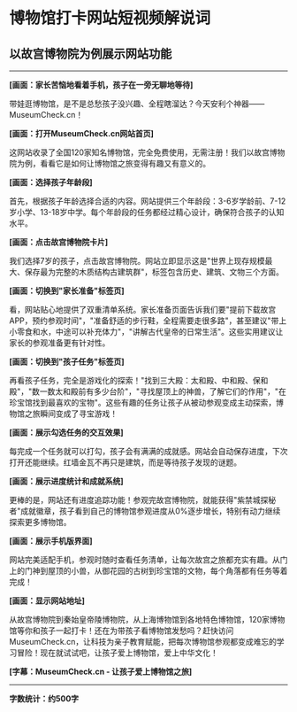 # 博物馆打卡网站短视频解说词
## 以故宫博物院为例展示网站功能

---

**[画面：家长苦恼地看着手机，孩子在一旁无聊地等待]**

带娃逛博物馆，是不是总愁孩子没兴趣、全程瞎溜达？今天安利个神器——MuseumCheck.cn！

**[画面：打开MuseumCheck.cn网站首页]**

这网站收录了全国120家知名博物馆，完全免费使用，无需注册！我们以故宫博物院为例，看看它是如何让博物馆之旅变得有趣又有意义的。

**[画面：选择孩子年龄段]**

首先，根据孩子年龄选择合适的内容。网站提供三个年龄段：3-6岁学龄前、7-12岁小学、13-18岁中学。每个年龄段的任务都经过精心设计，确保符合孩子的认知水平。

**[画面：点击故宫博物院卡片]**

我们选择7岁的孩子，点击故宫博物院。网站立即显示这是"世界上现存规模最大、保存最为完整的木质结构古建筑群"，标签包含历史、建筑、文物三个方面。

**[画面：切换到"家长准备"标签页]**

看，网站贴心地提供了双重清单系统。家长准备页面告诉我们要"提前下载故宫APP，预约参观时间"，"准备舒适的步行鞋，全程需要走很多路"，甚至建议"带上小零食和水，中途可以补充体力"，"讲解古代皇帝的日常生活"。这些实用建议让家长的参观准备更有针对性。

**[画面：切换到"孩子任务"标签页]**

再看孩子任务，完全是游戏化的探索！"找到三大殿：太和殿、中和殿、保和殿"，"数一数太和殿前有多少台阶"，"寻找屋顶上的神兽，了解它们的作用"，"在珍宝馆找到最喜欢的宝物"。这些有趣的任务让孩子从被动参观变成主动探索，博物馆之旅瞬间变成了寻宝游戏！

**[画面：展示勾选任务的交互效果]**

每完成一个任务就可以打勾，孩子会有满满的成就感。网站会自动保存进度，下次打开还能继续。红墙金瓦不再只是建筑，而是等待孩子发现的谜题。

**[画面：展示进度统计和成就系统]**

更棒的是，网站还有进度追踪功能！参观完故宫博物院，就能获得"紫禁城探秘者"成就徽章，孩子看到自己的博物馆参观进度从0%逐步增长，特别有动力继续探索更多博物馆。

**[画面：展示手机版界面]**

网站完美适配手机，参观时随时查看任务清单，让每次故宫之旅都充实有趣。从门上的门神到屋顶的小兽，从御花园的古树到珍宝馆的文物，每个角落都有任务等着完成！

**[画面：显示网站地址]**

从故宫博物院到秦始皇帝陵博物院，从上海博物馆到各地特色博物馆，120家博物馆等你和孩子一起打卡！还在为带孩子看博物馆发愁吗？赶快访问MuseumCheck.cn，让科技为亲子教育赋能，把每次博物馆参观都变成难忘的学习冒险！现在就试试吧，让孩子爱上博物馆，爱上中华文化！

**[字幕：MuseumCheck.cn - 让孩子爱上博物馆之旅]**

---

**字数统计：约500字**